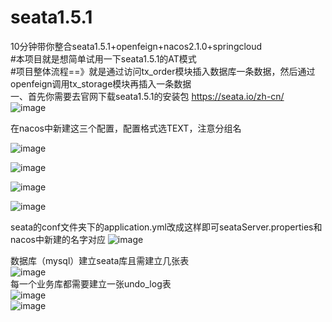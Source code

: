 # seata1.5.1
10分钟带你整合seata1.5.1+openfeign+nacos2.1.0+springcloud  
#本项目就是想简单试用一下seata1.5.1的AT模式  
#项目整体流程==》就是通过访问tx_order模块插入数据库一条数据，然后通过openfeign调用tx_storage模块再插入一条数据  
一、首先你需要去官网下载seata1.5.1的安装包 https://seata.io/zh-cn/  
![image](https://user-images.githubusercontent.com/76611252/188831246-0f94ae3f-453a-478c-9cde-a097ed59a257.png)




在nacos中新建这三个配置，配置格式选TEXT，注意分组名

![image](https://user-images.githubusercontent.com/76611252/188832201-ab53e0b0-3791-47e4-8116-a12a675599ea.png)

![image](https://user-images.githubusercontent.com/76611252/188832048-1c9bb47a-8b47-4cbf-890f-e2fa04187993.png)

![image](https://user-images.githubusercontent.com/76611252/188832345-caee351e-501d-4c4e-a108-0cff85f87525.png)

![image](https://user-images.githubusercontent.com/76611252/188832798-4162e29e-73ef-47ab-a089-64f2357f96a4.png)

seata的conf文件夹下的application.yml改成这样即可seataServer.properties和nacos中新建的名字对应
![image](https://user-images.githubusercontent.com/76611252/188833353-d5e931e4-872d-41b1-8e7d-0b9e84eda4c2.png)

数据库（mysql）建立seata库且需建立几张表  
![image](https://user-images.githubusercontent.com/76611252/188835231-c969de0c-b313-4477-afca-461e5a0a99ad.png)  
每一个业务库都需要建立一张undo_log表  
![image](https://user-images.githubusercontent.com/76611252/188835837-6d031a6d-b65c-460a-9611-5e982a778cd9.png)  
![image](https://user-images.githubusercontent.com/76611252/188835971-7ba560a3-6fb6-4662-bd46-2ba952b52c9b.png)


